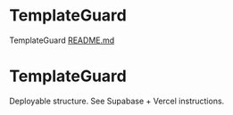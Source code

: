 # TemplateGuard
TemplateGuard
[README.md](https://github.com/user-attachments/files/21536989/README.md)
# TemplateGuard

Deployable structure. See Supabase + Vercel instructions.
